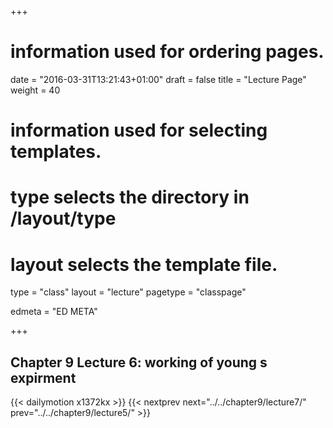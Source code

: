 +++
# information used for ordering pages.
date = "2016-03-31T13:21:43+01:00"
draft = false
title = "Lecture Page"
weight = 40

# information used for selecting templates.
# type selects the directory in /layout/type
# layout selects the template file.

type   = "class"
layout = "lecture"
pagetype = "classpage"





edmeta = "ED META"

+++
## Chapter 9 Lecture 6: working of young s expirment
{{< dailymotion x1372kx >}}
{{< nextprev next="../../chapter9/lecture7/"     prev="../../chapter9/lecture5/"  >}}

